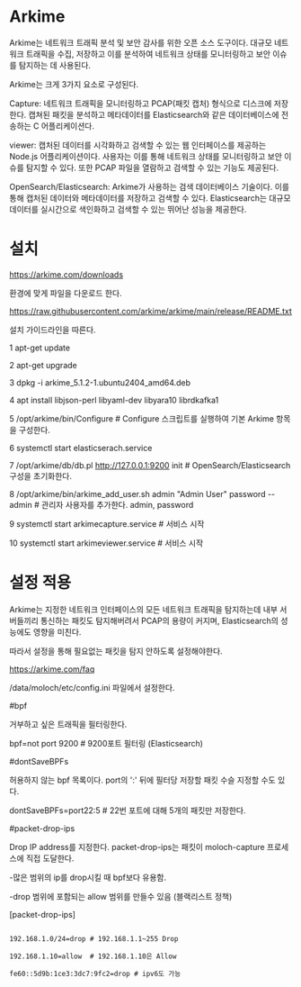 Arkime
=============

Arkime는 네트워크 트래픽 분석 및 보안 감사를 위한 오픈 소스 도구이다.
대규모 네트워크 트래픽을 수집, 저장하고 이를 분석하여 네트워크 상태를 모니터링하고 보안 이슈를 탐지하는 데 사용된다.

Arkime는 크게 3가지 요소로 구성된다.

Capture: 네트워크 트래픽을 모니터링하고 PCAP(패킷 캡처) 형식으로 디스크에 저장한다. 캡쳐된 패킷을 분석하고 메타데이터를 Elasticsearch와 같은 데이터베이스에 전송하는 C 어플리케이션다.

viewer: 캡처된 데이터를 시각화하고 검색할 수 있는 웹 인터페이스를 제공하는 Node.js 어플리케이션이다. 사용자는 이를 통해 네트워크 상태를 모니터링하고 보안 이슈를 탐지할 수 있다. 또한 PCAP 파일을 열람하고 검색할 수 있는 기능도 제공된다.

OpenSearch/Elasticsearch: Arkime가 사용하는 검색 데이터베이스 기술이다. 이를 통해 캡처된 데이터와 메타데이터를 저장하고 검색할 수 있다. Elasticsearch는 대규모 데이터를 실시간으로 색인화하고 검색할 수 있는 뛰어난 성능을 제공한다.

설치
=============
https://arkime.com/downloads

환경에 맞게 파일을 다운로드 한다.

https://raw.githubusercontent.com/arkime/arkime/main/release/README.txt

설치 가이드라인을 따른다.

 1  apt-get update
 
 2  apt-get upgrade
 
 3 dpkg -i arkime_5.1.2-1.ubuntu2404_amd64.deb 
 
 4 apt install libjson-perl libyaml-dev libyara10 librdkafka1
 
 5 /opt/arkime/bin/Configure # Configure 스크립트를 실행하여 기본 Arkime 항목을 구성한다.

 6 systemctl start elasticserach.service
 
 7 /opt/arkime/db/db.pl http://127.0.0.1:9200 init # OpenSearch/Elasticsearch 구성을 초기화한다.

 8 /opt/arkime/bin/arkime_add_user.sh admin "Admin User" password --admin # 관리자 사용자를 추가한다. admin, password

 9 systemctl start arkimecapture.service # 서비스 시작

 10 systemctl start arkimeviewer.service # 서비스 시작




설정 적용
=============
Arkime는 지정한 네트워크 인터페이스의 모든 네트워크 트래픽을 탐지하는데 내부 서버들끼리 통신하는 패킷도 탐지해버려서 PCAP의 용량이 커지며, Elasticsearch의 성능에도 영향을 미친다. 

따라서 설정을 통해 필요없는 패킷을 탐지 안하도록 설정해야한다.

https://arkime.com/faq

/data/moloch/etc/config.ini 파일에서 설정한다.

#bpf

거부하고 싶은 트래픽을 필터링한다. 

bpf=not port 9200 # 9200포트 필터링 (Elasticsearch)

#dontSaveBPFs

허용하지 않는 bpf 목록이다. port의 ':' 뒤에 필터당 저장할 패킷 수슬 지정할 수도 있다.

dontSaveBPFs=port22:5 # 22번 포트에 대해 5개의 패킷만 저장한다.

#packet-drop-ips

Drop IP address를 지정한다. packet-drop-ips는 패킷이 moloch-capture 프로세스에 직접 도달한다.

-많은 범위의 ip를 drop시킬 때 bpf보다 유용함.

-drop 범위에 포함되는 allow 범위를 만들수 있음 (블랙리스트 정책)

[packet-drop-ips]
<pre><code>
192.168.1.0/24=drop # 192.168.1.1~255 Drop

192.168.1.10=allow  # 192.168.1.10은 Allow

fe60::5d9b:1ce3:3dc7:9fc2=drop # ipv6도 가능
</code></pre>

